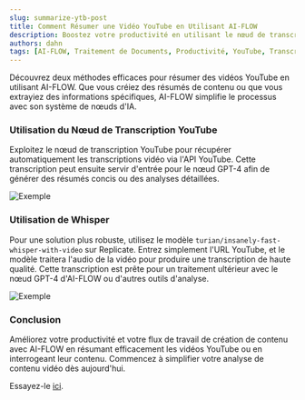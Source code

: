 ```yaml
---
slug: summarize-ytb-post
title: Comment Résumer une Vidéo YouTube en Utilisant AI-FLOW
description: Boostez votre productivité en utilisant le nœud de transcription YouTube et Whisper pour des transcriptions de haute qualité. Simplifiez l'analyse du contenu vidéo avec AI-FLOW.
authors: dahn
tags: [AI-FLOW, Traitement de Documents, Productivité, YouTube, Transcription]
---
```


Découvrez deux méthodes efficaces pour résumer des vidéos YouTube en utilisant AI-FLOW. Que vous créiez des résumés de contenu ou que vous extrayiez des informations spécifiques, AI-FLOW simplifie le processus avec son système de nœuds d'IA.

### Utilisation du Nœud de Transcription YouTube

Exploitez le nœud de transcription YouTube pour récupérer automatiquement les transcriptions vidéo via l'API YouTube. Cette transcription peut ensuite servir d'entrée pour le nœud GPT-4 afin de générer des résumés concis ou des analyses détaillées.

![Exemple](/img/blog-images/summarize-ytb-post-1.png)

### Utilisation de Whisper

Pour une solution plus robuste, utilisez le modèle `turian/insanely-fast-whisper-with-video` sur Replicate. Entrez simplement l'URL YouTube, et le modèle traitera l'audio de la vidéo pour produire une transcription de haute qualité. Cette transcription est prête pour un traitement ultérieur avec le nœud GPT-4 d'AI-FLOW ou d'autres outils d'analyse.

![Exemple](/img/blog-images/summarize-ytb-post-2.png)

### Conclusion

Améliorez votre productivité et votre flux de travail de création de contenu avec AI-FLOW en résumant efficacement les vidéos YouTube ou en interrogeant leur contenu. Commencez à simplifier votre analyse de contenu vidéo dès aujourd'hui.

Essayez-le [ici](https://app.ai-flow.net).
